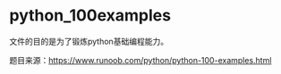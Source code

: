 # python_100examples

文件的目的是为了锻炼python基础编程能力。

题目来源：https://www.runoob.com/python/python-100-examples.html

